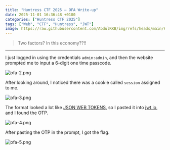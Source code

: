 ```yaml
---
title: "Huntress CTF 2025 — OFA Write-up"
date: 2025-11-01 16:36:48 +0100
categories: ["Huntress CTF 2025"]
tags: ["Web", "CTF", "Huntress", "JWT"]
image: https://raw.githubusercontent.com/AbdulRKB/img/refs/heads/main/Huntress%20CTF%202025/ofa-1.png
---
```


> Two factors? In this economy??!!
---

I just logged in using the credentials `admin:admin`, and then the website prompted me to input a 6-digit one time passcode.


![ofa-2.png](https://raw.githubusercontent.com/AbdulRKB/img/refs/heads/main/Huntress%20CTF%202025/ofa-2.png)

After looking around, I noticed there was a cookie called `session` assigned to me. 

![ofa-3.png](https://raw.githubusercontent.com/AbdulRKB/img/refs/heads/main/Huntress%20CTF%202025/ofa-3.png)

The format looked a lot like [JSON WEB TOKENS](https://jwt.io), so I pasted it into [jwt.io](https://jwt.io), and I found the OTP. 

![ofa-4.png](https://raw.githubusercontent.com/AbdulRKB/img/refs/heads/main/Huntress%20CTF%202025/ofa-4.png)

After pasting the OTP in the prompt, I got the flag.

![ofa-5.png](https://raw.githubusercontent.com/AbdulRKB/img/refs/heads/main/Huntress%20CTF%202025/ofa-5.png)
